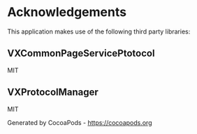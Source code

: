 # Acknowledgements
This application makes use of the following third party libraries:

## VXCommonPageServicePtotocol

MIT


## VXProtocolManager

MIT

Generated by CocoaPods - https://cocoapods.org
